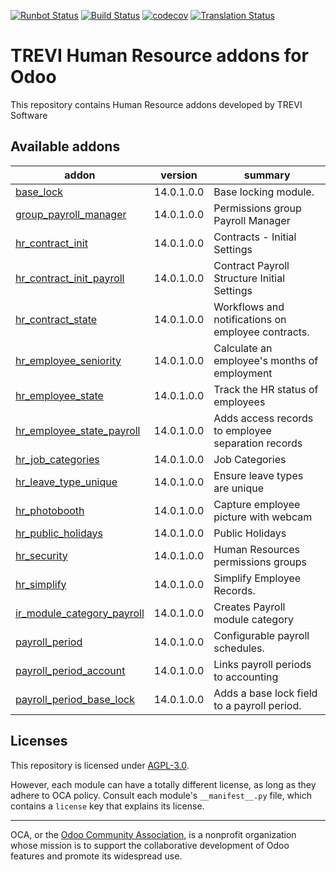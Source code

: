 [![Runbot Status](https://runbot.odoo-community.org/runbot/badge/flat//14.0.svg)](https://runbot.odoo-community.org/runbot/repo/github-com-oca-trevi-hr-)
[![Build Status](https://travis-ci.com/OCA/trevi-hr.svg?branch=14.0)](https://travis-ci.com/OCA/trevi-hr)
[![codecov](https://codecov.io/gh/OCA/trevi-hr/branch/14.0/graph/badge.svg)](https://codecov.io/gh/OCA/trevi-hr)
[![Translation Status](https://translation.odoo-community.org/widgets/trevi-hr-14-0/-/svg-badge.svg)](https://translation.odoo-community.org/engage/trevi-hr-14-0/?utm_source=widget)

<!-- /!\ do not modify above this line -->

# TREVI Human Resource addons for Odoo

This repository contains Human Resource addons developed by TREVI Software

<!-- /!\ do not modify below this line -->

<!-- prettier-ignore-start -->

[//]: # (addons)

Available addons
----------------
addon | version | summary
--- | --- | ---
[base_lock](base_lock/) | 14.0.1.0.0 | Base locking module.
[group_payroll_manager](group_payroll_manager/) | 14.0.1.0.0 | Permissions group Payroll Manager
[hr_contract_init](hr_contract_init/) | 14.0.1.0.0 | Contracts - Initial Settings
[hr_contract_init_payroll](hr_contract_init_payroll/) | 14.0.1.0.0 | Contract Payroll Structure Initial Settings
[hr_contract_state](hr_contract_state/) | 14.0.1.0.0 | Workflows and notifications on employee contracts.
[hr_employee_seniority](hr_employee_seniority/) | 14.0.1.0.0 | Calculate an employee's months of employment
[hr_employee_state](hr_employee_state/) | 14.0.1.0.0 | Track the HR status of employees
[hr_employee_state_payroll](hr_employee_state_payroll/) | 14.0.1.0.0 | Adds access records to employee separation records
[hr_job_categories](hr_job_categories/) | 14.0.1.0.0 | Job Categories
[hr_leave_type_unique](hr_leave_type_unique/) | 14.0.1.0.0 | Ensure leave types are unique
[hr_photobooth](hr_photobooth/) | 14.0.1.0.0 | Capture employee picture with webcam
[hr_public_holidays](hr_public_holidays/) | 14.0.1.0.0 | Public Holidays
[hr_security](hr_security/) | 14.0.1.0.0 | Human Resources permissions groups
[hr_simplify](hr_simplify/) | 14.0.1.0.0 | Simplify Employee Records.
[ir_module_category_payroll](ir_module_category_payroll/) | 14.0.1.0.0 | Creates Payroll module category
[payroll_period](payroll_period/) | 14.0.1.0.0 | Configurable payroll schedules.
[payroll_period_account](payroll_period_account/) | 14.0.1.0.0 | Links payroll periods to accounting
[payroll_period_base_lock](payroll_period_base_lock/) | 14.0.1.0.0 | Adds a base lock field to a payroll period.

[//]: # (end addons)

<!-- prettier-ignore-end -->

## Licenses

This repository is licensed under [AGPL-3.0](LICENSE).

However, each module can have a totally different license, as long as they adhere to OCA
policy. Consult each module's `__manifest__.py` file, which contains a `license` key
that explains its license.

----

OCA, or the [Odoo Community Association](http://odoo-community.org/), is a nonprofit
organization whose mission is to support the collaborative development of Odoo features
and promote its widespread use.

